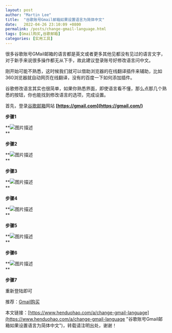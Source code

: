 ```yaml
---
layout: post  
author: "Martin Lee"  
title:  "谷歌账号Gmail邮箱如果设置语言为简体中文"  
date:   2022-04-26 23:10:09 +0800  
permalink: /posts/change-gmail-language.html  
tags: [Gmail购买,谷歌邮箱]  
categories: [实用工具]  
---
```

很多谷歌账号GMail邮箱的语言都是英文或者更多其他见都没有见过的语言文字，对于新手来说很多操作都无从下手，故此建议登录账号好修改语言问中文。

刚开始可能不熟悉，这时候我们就可以借助浏览器的在线翻译插件来辅助，比如360浏览器就自动网页在线翻译，没有的百度一下如何添加插件。

谷歌修改语言其实也很简单，如果你熟悉界面，即使语言看不懂，那么点那几个熟悉的按钮，你也能找到修改语言的选项，完成设置。

首先，登录[谷歌邮箱](https://www.henduohao.com/tag/google-mail "谷歌邮箱是Google的免费网络邮件服务，也是世界上用户量最多的邮箱。")网站 **[https://gmail.com](https://gmail.com/)**

**步骤1**

**![图片描述](https://p3-juejin.byteimg.com/tos-cn-i-k3u1fbpfcp/01cdfab03dd549b4b9ade9a05b38a36b~tplv-k3u1fbpfcp-zoom-1.image)\
**

**步骤2**

**![图片描述](https://p3-juejin.byteimg.com/tos-cn-i-k3u1fbpfcp/48ddb96a8eae419dacc611b32809ba82~tplv-k3u1fbpfcp-zoom-1.image)\
**

**步骤3**

**![图片描述](https://p3-juejin.byteimg.com/tos-cn-i-k3u1fbpfcp/d2ff50e1196147ea94eff79ced0b4d33~tplv-k3u1fbpfcp-zoom-1.image)\
**

**步骤4**

**![图片描述](https://p3-juejin.byteimg.com/tos-cn-i-k3u1fbpfcp/aca6e7ddbd7d467599ee7873d105e5e2~tplv-k3u1fbpfcp-zoom-1.image)\
**

**步骤5**

**![图片描述](https://p3-juejin.byteimg.com/tos-cn-i-k3u1fbpfcp/f691aa31cdca40ed9c6e9703687fcd43~tplv-k3u1fbpfcp-zoom-1.image)\
**

**步骤6**

**![图片描述](https://p3-juejin.byteimg.com/tos-cn-i-k3u1fbpfcp/84cecb441bc44646bd68772e093423f4~tplv-k3u1fbpfcp-zoom-1.image)\
**

**步骤7**

重新登陆即可

推荐：[Gmail购买](https://www.henduohao.com/tag/buy-gmail "Gmail邮箱购买 谷歌邮箱购买 Gmail购买 Google账号购买")

本文链接：[https://www.henduohao.com/a/change-gmail-language](https://www.henduohao.com/a/change-gmail-language "谷歌账号Gmail邮箱如果设置语言为简体中文")，转载请注明出处，谢谢！